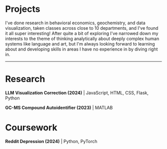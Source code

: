 # Projects

I've done research in behavioral economics, geochemistry, and data visualization, taken classes across close to 10 departments, and I've found it all super interesting! After quite a bit of exploring I've narrowed down my interests to the theme of thinking analytically about deeply complex human systems like language and art, but I'm always looking forward to learning about and developing skills in areas I have no experience in by diving right in.

<hr>

# Research

**LLM Visualization Correction (2024)** | JavaScript, HTML, CSS, Flask, Python

**GC-MS Compound Autoidentifier (2023)** | MATLAB

# Coursework

**Reddit Depression (2024)** | Python, PyTorch